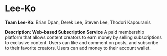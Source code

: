 # Lee-Ko

**Team Lee-Ko**: Brian Dpan, Derek Lee, Steven Lee, Thodori Kapouranis

**Description: Web-based Subscription Service**
A paid membership platform that allows content creators to earn money by selling subscriptions to exclusive content. Users can like and comment on posts, and subscribe to their favorite creators. Users can add money to their account wallet.
